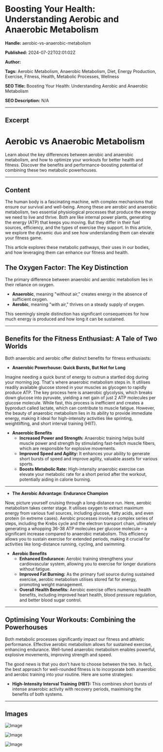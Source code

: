 # Boosting Your Health: Understanding Aerobic and Anaerobic Metabolism

**Handle:** aerobic-vs-anaerobic-metabolism

**Published:** 2024-07-22T02:01:02Z

**Author:**  

**Tags:** Aerobic Metabolism, Anaerobic Metabolism, Diet, Energy Production, Exercise, Fitness, Health, Metabolic Processes, Wellness

**SEO Title:** Boosting Your Health: Understanding Aerobic and Anaerobic Metabolism

**SEO Description:** N/A

---

## Excerpt

# Aerobic vs Anaerobic Metabolism

Learn about the key differences between aerobic and anaerobic metabolism, and how to optimize your workouts for better health and fitness. Discover the benefits and performance-boosting potential of combining these two metabolic powerhouses.

---

## Content

The human body is a fascinating machine, with complex mechanisms that ensure our survival and well-being. Among these are aerobic and anaerobic metabolism, two essential physiological processes that produce the energy we need to live and thrive. Both are like internal power plants, generating the energy (ATP) that keeps you moving. But they differ in their fuel sources, efficiency, and the types of exercise they support. In this article, we explore the dynamic duo and see how understanding them can elevate your fitness game.

This article explores these metabolic pathways, their uses in our bodies, and how leveraging them can enhance our fitness and health.

## The Oxygen Factor: The Key Distinction

The primary difference between anaerobic and aerobic metabolism lies in their reliance on oxygen.

- **Anaerobic**, meaning "without air," creates energy in the absence of sufficient oxygen.
- **Aerobic**, meaning "with air," thrives on a steady supply of oxygen.

This seemingly simple distinction has significant consequences for how much energy is produced and how long it can be sustained.

---

## Benefits for the Fitness Enthusiast: A Tale of Two Worlds

Both anaerobic and aerobic offer distinct benefits for fitness enthusiasts:

- **Anaerobic Powerhouse: Quick Bursts, But Not for Long**

Imagine needing a quick burst of energy to outrun a startled dog during your morning jog. That's where anaerobic metabolism steps in. It utilises readily available glucose stored in your muscles as glycogen to rapidly produce ATP. The key process here is anaerobic glycolysis, which breaks down glucose into pyruvate, yielding a net gain of just 2 ATP molecules per glucose molecule. While fast, this process is inefficient and creates a byproduct called lactate, which can contribute to muscle fatigue. However, the beauty of anaerobic metabolism lies in its ability to provide immediate energy, making it ideal for high-intensity activities like sprinting, weightlifting, and short interval training (HIIT).

- **Anaerobic Benefits**
  - **Increased Power and Strength:** Anaerobic training helps build muscle power and strength by stimulating fast-twitch muscle fibers, which are responsible for explosive movements.
  - **Improved Speed and Agility:** It enhances your ability to generate short bursts of speed and improve agility, valuable assets for various sports.
  - **Boosts Metabolic Rate:** High-intensity anaerobic exercise can elevate your metabolic rate for a short period after the workout, potentially aiding in calorie burning.

---

- **The Aerobic Advantage: Endurance Champion**

Now, picture yourself cruising through a long-distance run. Here, aerobic metabolism takes center stage. It utilises oxygen to extract maximum energy from various fuel sources, including glucose, fatty acids, and even protein (in extreme cases). Aerobic processes involve a complex series of steps, including the Krebs cycle and the electron transport chain, ultimately generating a whopping 36-38 ATP molecules per glucose molecule – a significant increase compared to anaerobic metabolism. This efficiency allows you to sustain exercise for extended periods, making it crucial for activities like long-distance running, cycling, and swimming.

- **Aerobic Benefits**
  - **Enhanced Endurance:** Aerobic training strengthens your cardiovascular system, allowing you to exercise for longer durations without fatigue.
  - **Improved Fat Burning:** As the primary fuel source during sustained exercise, aerobic metabolism utilises stored fat for energy, promoting weight management.
  - **Overall Health Benefits:** Aerobic exercise offers numerous health benefits, including improved heart health, blood pressure regulation, and better blood sugar control.

---

## Optimising Your Workouts: Combining the Powerhouses

Both metabolic processes significantly impact our fitness and athletic performance. Effective aerobic metabolism allows for sustained exercise, enhancing endurance. Well-tuned anaerobic metabolism enables powerful, explosive movements, improving strength and speed.

The good news is that you don't have to choose between the two. In fact, the best approach for well-rounded fitness is to incorporate both anaerobic and aerobic training into your routine. Here are some strategies:

- **High-Intensity Interval Training (HIIT):** This combines short bursts of intense anaerobic activity with recovery periods, maximising the benefits of both systems.

---

## Images

![Image](undefined)

![Image](undefined)

![Image](undefined)

